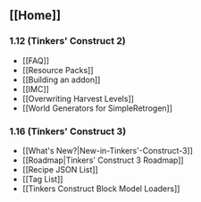 ## [[Home]]

### 1.12 (Tinkers' Construct 2)
* [[FAQ]]
* [[Resource Packs]]
* [[Building an addon]]
* [[IMC]]
* [[Overwriting Harvest Levels]]
* [[World Generators for SimpleRetrogen]]

### 1.16 (Tinkers' Construct 3)
* [[What's New?|New-in-Tinkers'-Construct-3]]
* [[Roadmap|Tinkers' Construct 3 Roadmap]]
* [[Recipe JSON List]]
* [[Tag List]]
* [[Tinkers Construct Block Model Loaders]]